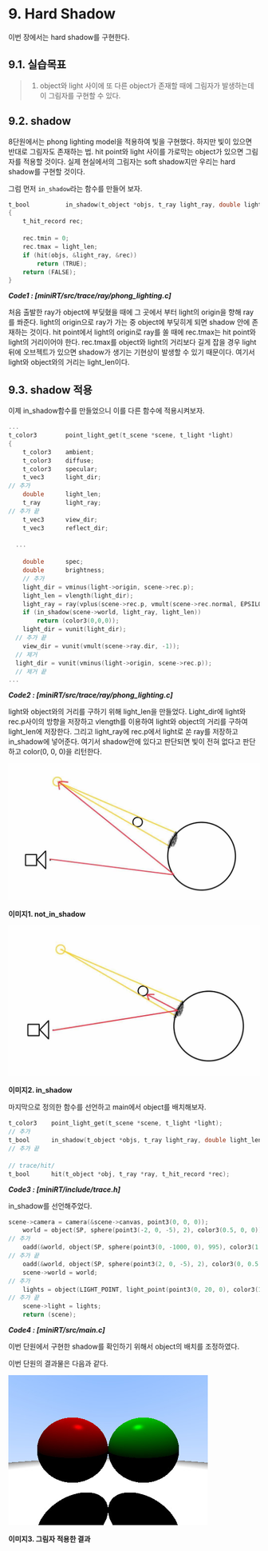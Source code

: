 # 9. Hard Shadow

이번 장에서는 hard shadow를 구현한다.

## 9.1. 실습목표

>1. object와 light 사이에 또 다른 object가 존재할 때에 그림자가 발생하는데 이 그림자를 구현할 수 있다.

## 9.2. shadow

8단원에서는 phong lighting model을 적용하여 빛을 구현했다. 하지만 빛이 있으면 반대로 그림자도 존재하는 법. hit point와 light 사이를 가로막는 object가 있으면 그림자를 적용할 것이다. 실제 현실에서의 그림자는 soft shadow지만 우리는 hard shadow를 구현할 것이다.

그럼 먼저 `in_shadow`라는 함수를 만들어 보자.

```c
t_bool			in_shadow(t_object *objs, t_ray light_ray, double light_len)
{
	t_hit_record rec;

	rec.tmin = 0;
	rec.tmax = light_len;
	if (hit(objs, &light_ray, &rec))
		return (TRUE);
	return (FALSE);
}
```

***Code1 : [miniRT/src/trace/ray/phong_lighting.c]***

처음 출발한 ray가 object에 부딪혔을 때에 그 곳에서 부터 light의 origin을 향해 ray를 쏴준다. light의 origin으로 ray가 가는 중 object에 부딪히게 되면 shadow 안에 존재하는 것이다. hit point에서 light의 origin로 ray를 쏠 때에 rec.tmax는 hit point와 light의 거리이어야 한다. rec.tmax를 object와 light의 거리보다 길게 잡을 경우 light 뒤에 오브젝트가 있으면 shadow가 생기는 기현상이 발생할 수 있기 때문이다. 여기서 light와 object와의 거리는 light_len이다.

## 9.3. shadow 적용

이제 in_shadow함수를 만들었으니 이를 다른 함수에 적용시켜보자.

```c
...
t_color3		point_light_get(t_scene *scene, t_light *light)
{
	t_color3	ambient;
	t_color3	diffuse;
	t_color3	specular;
	t_vec3		light_dir;
// 추가
	double		light_len;
	t_ray		light_ray;
// 추가 끝
	t_vec3		view_dir;
	t_vec3		reflect_dir;
  
  ...
    
	double		spec;
	double		brightness;
	// 추가
	light_dir = vminus(light->origin, scene->rec.p);
	light_len = vlength(light_dir);
	light_ray = ray(vplus(scene->rec.p, vmult(scene->rec.normal, EPSILON)), light_dir);
	if (in_shadow(scene->world, light_ray, light_len))
		return (color3(0,0,0));
	light_dir = vunit(light_dir);
  // 추가 끝
	view_dir = vunit(vmult(scene->ray.dir, -1));
  // 제거
  light_dir = vunit(vminus(light->origin, scene->rec.p));
  // 제거 끝
...
```

***Code2 : [miniRT/src/trace/ray/phong_lighting.c]***

light와 object와의 거리를 구하기 위해 light_len을 만들었다. Light_dir에 light와 rec.p사이의 방향을 저장하고 vlength를 이용하여 light와 object의 거리를 구하여 light_len에 저장한다. 그리고 light_ray에 rec.p에서 light로 쏜 ray를 저장하고 in_shadow에 넣어준다. 여기서 shadow안에 있다고 판단되면 빛이 전혀 없다고 판단하고 color(0, 0, 0)을 리턴한다.

![not_in_shadow](./images/09_image1.jpg)

**이미지1. not_in_shadow**



![in_shadow](./images/09_image2.jpg)

**이미지2. in_shadow**



마지막으로 정의한 함수를 선언하고 main에서 object를 배치해보자.

``` c
t_color3	point_light_get(t_scene *scene, t_light *light);
// 추가
t_bool		in_shadow(t_object *objs, t_ray light_ray, double light_len);
// 추가 끝

// trace/hit/
t_bool		hit(t_object *obj, t_ray *ray, t_hit_record *rec);
```

***Code3 : [miniRT/include/trace.h]***

in_shadow를 선언해주었다.

``` c
scene->camera = camera(&scene->canvas, point3(0, 0, 0));
	world = object(SP, sphere(point3(-2, 0, -5), 2), color3(0.5, 0, 0)); // world 에 구1 추가
// 추가
	oadd(&world, object(SP, sphere(point3(0, -1000, 0), 995), color3(1, 1, 1))); // world 에 구3 추가
// 추가 끝
	oadd(&world, object(SP, sphere(point3(2, 0, -5), 2), color3(0, 0.5, 0))); // world 에 구2 추가
	scene->world = world;
// 추가
	lights = object(LIGHT_POINT, light_point(point3(0, 20, 0), color3(1, 1, 1), 0.5), color3(0, 0, 0)); // 더미 albedo
// 추가 끝
	scene->light = lights;
	return (scene);
```

***Code4 :  [miniRT/src/main.c]***

이번 단원에서 구현한 shadow를 확인하기 위해서 object의 배치를 조정하였다.



이번 단원의 결과물은 다음과 같다.

![in_shadow](./images/09_image3.jpg)

**이미지3. 그림자 적용한 결과**

